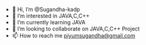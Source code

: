 - 👋 Hi, I’m @Sugandha-kadp
- 👀 I’m interested in JAVA,C,C++
- 🌱 I’m currently learning JAVA
- 💞️ I’m looking to collaborate on JAVA,C,C++ Project
- 📫 How to reach me piyumsugandha@gmail.com

<!---
Sugandha-kadp/Sugandha-kadp is a ✨ special ✨ repository because its `README.md` (this file) appears on your GitHub profile.
You can click the Preview link to take a look at your changes.
--->
